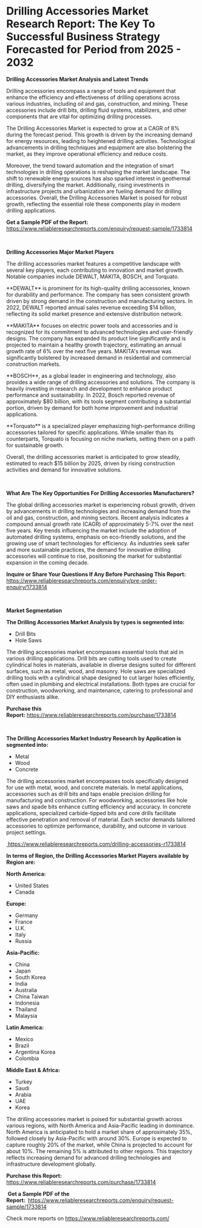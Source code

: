 <p><h1>Drilling Accessories Market Research Report: The Key To Successful Business Strategy Forecasted for Period from 2025 - 2032</h1></p><p><strong>Drilling Accessories Market Analysis and Latest Trends</strong></p>
<p><p>Drilling accessories encompass a range of tools and equipment that enhance the efficiency and effectiveness of drilling operations across various industries, including oil and gas, construction, and mining. These accessories include drill bits, drilling fluid systems, stabilizers, and other components that are vital for optimizing drilling processes.</p><p>The Drilling Accessories Market is expected to grow at a CAGR of 8% during the forecast period. This growth is driven by the increasing demand for energy resources, leading to heightened drilling activities. Technological advancements in drilling techniques and equipment are also bolstering the market, as they improve operational efficiency and reduce costs.</p><p>Moreover, the trend toward automation and the integration of smart technologies in drilling operations is reshaping the market landscape. The shift to renewable energy sources has also sparked interest in geothermal drilling, diversifying the market. Additionally, rising investments in infrastructure projects and urbanization are fueling demand for drilling accessories. Overall, the Drilling Accessories Market is poised for robust growth, reflecting the essential role these components play in modern drilling applications.</p></p>
<p><strong>Get a Sample PDF of the Report:&nbsp;</strong> <a href="https://www.reliableresearchreports.com/enquiry/request-sample/1733814?utm_campaign=2224&utm_medium=2&utm_source=Github&utm_content=ia&utm_term=11042025&utm_id=drilling-accessories">https://www.reliableresearchreports.com/enquiry/request-sample/1733814</a></p>
<p>&nbsp;</p>
<p><strong>Drilling Accessories Major Market Players</strong></p>
<p><p>The drilling accessories market features a competitive landscape with several key players, each contributing to innovation and market growth. Notable companies include DEWALT, MAKITA, BOSCH, and Torquato.</p><p>**DEWALT** is prominent for its high-quality drilling accessories, known for durability and performance. The company has seen consistent growth driven by strong demand in the construction and manufacturing sectors. In 2022, DEWALT reported annual sales revenue exceeding $14 billion, reflecting its solid market presence and extensive distribution network.</p><p>**MAKITA** focuses on electric power tools and accessories and is recognized for its commitment to advanced technologies and user-friendly designs. The company has expanded its product line significantly and is projected to maintain a healthy growth trajectory, estimating an annual growth rate of 6% over the next five years. MAKITA's revenue was significantly bolstered by increased demand in residential and commercial construction markets.</p><p>**BOSCH**, as a global leader in engineering and technology, also provides a wide range of drilling accessories and solutions. The company is heavily investing in research and development to enhance product performance and sustainability. In 2022, Bosch reported revenue of approximately $80 billion, with its tools segment contributing a substantial portion, driven by demand for both home improvement and industrial applications.</p><p>**Torquato** is a specialized player emphasizing high-performance drilling accessories tailored for specific applications. While smaller than its counterparts, Torquato is focusing on niche markets, setting them on a path for sustainable growth.</p><p>Overall, the drilling accessories market is anticipated to grow steadily, estimated to reach $15 billion by 2025, driven by rising construction activities and demand for innovative solutions.</p></p>
<p>&nbsp;</p>
<p><strong>What Are The Key Opportunities For Drilling Accessories Manufacturers?</strong></p>
<p><p>The global drilling accessories market is experiencing robust growth, driven by advancements in drilling technologies and increasing demand from the oil and gas, construction, and mining sectors. Recent analysis indicates a compound annual growth rate (CAGR) of approximately 5-7% over the next five years. Key trends influencing the market include the adoption of automated drilling systems, emphasis on eco-friendly solutions, and the growing use of smart technologies for efficiency. As industries seek safer and more sustainable practices, the demand for innovative drilling accessories will continue to rise, positioning the market for substantial expansion in the coming decade.</p></p>
<p><strong>Inquire or Share Your Questions If Any Before Purchasing This Report:</strong> <a href="https://www.reliableresearchreports.com/enquiry/pre-order-enquiry/1733814?utm_campaign=2224&utm_medium=2&utm_source=Github&utm_content=ia&utm_term=11042025&utm_id=drilling-accessories">https://www.reliableresearchreports.com/enquiry/pre-order-enquiry/1733814</a></p>
<p>&nbsp;</p>
<p><strong>Market Segmentation</strong></p>
<p><strong>The Drilling Accessories Market Analysis by types is segmented into:</strong></p>
<p><ul><li>Drill Bits</li><li>Hole Saws</li></ul></p>
<p><p>The drilling accessories market encompasses essential tools that aid in various drilling applications. Drill bits are cutting tools used to create cylindrical holes in materials, available in diverse designs suited for different surfaces, such as metal, wood, and masonry. Hole saws are specialized drilling tools with a cylindrical shape designed to cut larger holes efficiently, often used in plumbing and electrical installations. Both types are crucial for construction, woodworking, and maintenance, catering to professional and DIY enthusiasts alike.</p></p>
<p><strong>Purchase this Report:&nbsp;</strong><a href="https://www.reliableresearchreports.com/purchase/1733814?utm_campaign=2224&utm_medium=2&utm_source=Github&utm_content=ia&utm_term=11042025&utm_id=drilling-accessories">https://www.reliableresearchreports.com/purchase/1733814</a></p>
<p>&nbsp;</p>
<p><strong>The Drilling Accessories Market Industry Research by Application is segmented into:</strong></p>
<p><ul><li>Metal</li><li>Wood</li><li>Concrete</li></ul></p>
<p><p>The drilling accessories market encompasses tools specifically designed for use with metal, wood, and concrete materials. In metal applications, accessories such as drill bits and taps enable precision drilling for manufacturing and construction. For woodworking, accessories like hole saws and spade bits enhance cutting efficiency and accuracy. In concrete applications, specialized carbide-tipped bits and core drills facilitate effective penetration and removal of material. Each sector demands tailored accessories to optimize performance, durability, and outcome in various project settings.</p></p>
<p><a href="https://www.reliableresearchreports.com/drilling-accessories-r1733814?utm_campaign=2224&utm_medium=2&utm_source=Github&utm_content=ia&utm_term=11042025&utm_id=drilling-accessories">&nbsp;https://www.reliableresearchreports.com/drilling-accessories-r1733814</a></p>
<p><strong>In terms of Region, the Drilling Accessories Market Players available by Region are:</strong></p>
<p>
    <p> <strong> North America: </strong>
        <ul>
            <li>United States</li>
            <li>Canada</li>
        </ul>
        </p> 
    <p> <strong> Europe: </strong>
        <ul>
            <li>Germany</li>
            <li>France</li>
            <li>U.K.</li>
            <li>Italy</li>
            <li>Russia</li>
        </ul>
        </p> 
    <p> <strong> Asia-Pacific: </strong>
        <ul>
            <li>China</li>
            <li>Japan</li>
            <li>South Korea</li>
            <li>India</li>
            <li>Australia</li>
            <li>China Taiwan</li>
            <li>Indonesia</li>
            <li>Thailand</li>
            <li>Malaysia</li>
        </ul>
        </p> 
    <p> <strong> Latin America: </strong>
        <ul>
            <li>Mexico</li>
            <li>Brazil</li>
            <li>Argentina Korea</li>
            <li>Colombia</li>
        </ul>
        </p> 
    <p> <strong> Middle East & Africa: </strong>
        <ul>
            <li>Turkey</li>
            <li>Saudi</li>
            <li>Arabia</li>
            <li>UAE</li>
            <li>Korea</li>
        </ul>
    </p>
    </p>
<p><p>The drilling accessories market is poised for substantial growth across various regions, with North America and Asia-Pacific leading in dominance. North America is anticipated to hold a market share of approximately 35%, followed closely by Asia-Pacific with around 30%. Europe is expected to capture roughly 20% of the market, while China is projected to account for about 10%. The remaining 5% is attributed to other regions. This trajectory reflects increasing demand for advanced drilling technologies and infrastructure development globally.</p></p>
<p><strong>Purchase this Report: </strong><a href="https://www.reliableresearchreports.com/purchase/1733814?utm_campaign=2224&utm_medium=2&utm_source=Github&utm_content=ia&utm_term=11042025&utm_id=drilling-accessories">https://www.reliableresearchreports.com/purchase/1733814</a></p>
<p>&nbsp;<strong>Get a Sample PDF of the Report:&nbsp;&nbsp;</strong><a href="https://www.reliableresearchreports.com/enquiry/request-sample/1733814?utm_campaign=2224&utm_medium=2&utm_source=Github&utm_content=ia&utm_term=11042025&utm_id=drilling-accessories">https://www.reliableresearchreports.com/enquiry/request-sample/1733814</a></p>
<p><strong></strong></p>
<p>Check more reports on <a href="https://www.reliableresearchreports.com/?utm_campaign=2224&utm_medium=2&utm_source=Github&utm_content=ia&utm_term=11042025&utm_id=drilling-accessories">https://www.reliableresearchreports.com/</a></p>